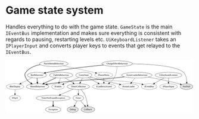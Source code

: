 # Game state system

Handles everything to do with the game state. `GameState` is the main `IEventBus` implementation and makes sure everything is consistent with regards to pausing, restarting levels etc. `UiKeyboardListener` takes an `IPlayerInput` and converts player keys to events that get relayed to the `IEventBus`.

![GameState](GameState.svg)


